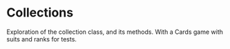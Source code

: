 # Collections
Exploration of the collection class, and its methods. With a Cards game with suits and ranks for tests.
